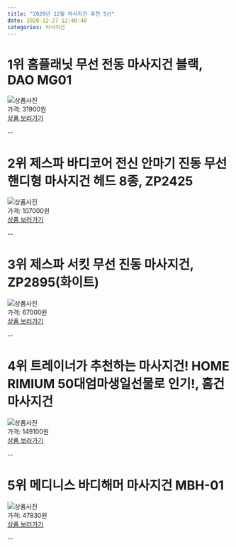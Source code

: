 ```yaml
---
title: "2020년 12월 마사지건 추천 5선"
date: 2020-12-27 12:40:40
categories: 마사지건
---
```


# 1위 홈플래닛 무선 전동 마사지건 블랙, DAO MG01
![상품사진](https://static.coupangcdn.com/image/retail/images/279286977357375-4294cc44-2d32-4e89-9564-04485fcb9bfd.JPG)  
가격: 31900원  
[상품 보러가기](https://link.coupang.com/re/AFFSDP?lptag=AF8330091&pageKey=1831898177&itemId=3115822229&vendorItemId=71103549420&traceid=V0-153-84d067976e37dae5)  

--
# 2위 제스파 바디코어 전신 안마기 진동 무선 핸디형 마사지건 헤드 8종, ZP2425
![상품사진](https://static.coupangcdn.com/image/retail/images/1216911652845787-24085dd1-6b5e-4bed-83d8-0782073f0210.jpg)  
가격: 107000원  
[상품 보러가기](https://link.coupang.com/re/AFFSDP?lptag=AF8330091&pageKey=1200621912&itemId=2185380549&vendorItemId=70183396971&traceid=V0-153-b6fdb58e8b56882d)  

--
# 3위 제스파 서킷 무선 진동 마사지건, ZP2895(화이트)
![상품사진](https://static.coupangcdn.com/image/retail/images/1216912148712451-cf682e52-a687-4291-818f-7b4b6a31b4de.jpg)  
가격: 67000원  
[상품 보러가기](https://link.coupang.com/re/AFFSDP?lptag=AF8330091&pageKey=2006050969&itemId=3412963511&vendorItemId=71399551974&traceid=V0-153-42963edd237dcffc)  

--
# 4위 트레이너가 추천하는 마사지건! HOME RIMIUM 50대엄마생일선물로 인기!, 홈건 마사지건
![상품사진](https://static.coupangcdn.com/image/vendor_inventory/1e0f/49345955846c1edaa49ecb7e2b2518da296495a2c4b95825f73b83508733.png)  
가격: 149100원  
[상품 보러가기](https://link.coupang.com/re/AFFSDP?lptag=AF8330091&pageKey=4673551013&itemId=5846600771&vendorItemId=73144874198&traceid=V0-153-4ae96116ea8e7861)  

--
# 5위 메디니스 바디해머 마사지건 MBH-01
![상품사진](https://static.coupangcdn.com/image/retail/images/2020/07/01/18/9/4895a020-3eb4-4236-a382-e8bbfea6fb8b.jpg)  
가격: 47830원  
[상품 보러가기](https://link.coupang.com/re/AFFSDP?lptag=AF8330091&pageKey=1768245644&itemId=3010906510&vendorItemId=70999104858&traceid=V0-153-3fbfcc743a5032fa)  

--
